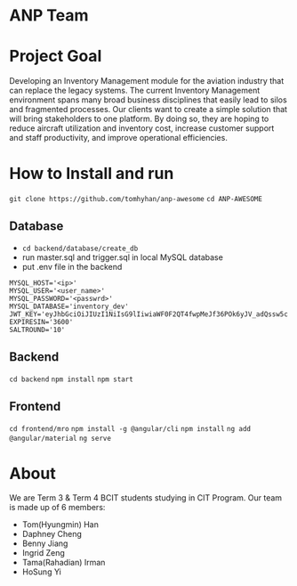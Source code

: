 # ANP Team

# Project Goal
Developing an Inventory Management module for the aviation industry that can replace the legacy systems. The current Inventory Management environment spans many broad business disciplines that easily lead to silos and fragmented processes. Our clients want to create a simple solution that will bring stakeholders to one platform. By doing so, they are hoping to reduce aircraft utilization and inventory cost, increase customer support and staff productivity, and improve operational efficiencies.

# How to Install and run
```git clone https://github.com/tomhyhan/anp-awesome```
```cd ANP-AWESOME```

## Database
* ```cd backend/database/create_db```
* run master.sql and trigger.sql in local MySQL database
* put .env file in the backend 
```
MYSQL_HOST='<ip>'
MYSQL_USER='<user_name>'
MYSQL_PASSWORD='<passwrd>'
MYSQL_DATABASE='inventory_dev'
JWT_KEY='eyJhbGciOiJIUzI1NiIsG9lIiwiaWF0F2QT4fwpMeJf36POk6yJV_adQssw5c'
EXPIRESIN='3600'
SALTROUND='10'
```

## Backend
```cd backend```
```npm install```
```npm start```

## Frontend
```cd frontend/mro```
```npm install -g @angular/cli```
```npm install```
```ng add @angular/material```
```ng serve```

# About
We are Term 3 & Term 4 BCIT students studying in CIT Program. Our team is made up of 6 members:
* Tom(Hyungmin) Han
* Daphney Cheng
* Benny Jiang
* Ingrid Zeng
* Tama(Rahadian) Irman
* HoSung Yi
